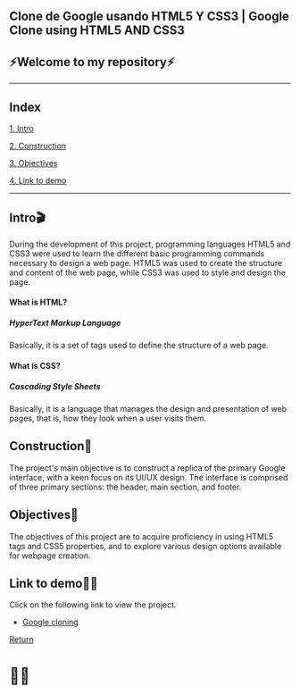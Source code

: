## Clone de Google usando HTML5 Y CSS3 | Google Clone using HTML5 AND CSS3

## ⚡Welcome to my repository⚡
***

## Index
[1. Intro](https://github.com/up210439/Google-cloning.github.io/edit/main/README.md#intro)

[2. Construction](https://github.com/up210439/Google-cloning.github.io/edit/main/README.md#construction)

[3. Objectives](https://github.com/up210439/Google-cloning.github.io/edit/main/README.md#objectives)

[4. Link to demo](https://github.com/up210439/Google-cloning.github.io/edit/main/README.md#link-to-demo)

***
## Intro🎬
During the development of this project, programming languages HTML5 and CSS3 were used to learn the different basic programming commands necessary to design a web page. HTML5 was used to create the structure and content of the web page, while CSS3 was used to style and design the page.

#### What is HTML?
##### HyperText Markup Language
Basically, it is a set of tags used to define the structure of a web page.

#### What is CSS?
##### Cascading Style Sheets
Basically, it is a language that manages the design and presentation of web pages, that is, how they look when a user visits them.

## Construction🚧
The project's main objective is to construct a replica of the primary Google interface, with a keen focus on its UI/UX design. The interface is comprised of three primary sections: the header, main section, and footer.

## Objectives🦾
The objectives of this project are to acquire proficiency in using HTML5 tags and CSS5 properties, and to explore various design options available for webpage creation.

## Link to demo🤞🏻
Click on the following link to view the project.
* [Google cloning](Google-cloning.github.io)

[Return ](https://github.com/up210439/Google-cloning.github.io/edit/main/README.md#welcome-to-my-repository)

# 🖐🏻


